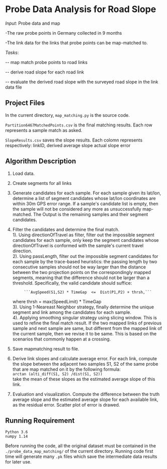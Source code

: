 # Probe Data Analysis for Road Slope

*Input*: Probe data and map

 -The raw probe points in Germany collected in 9 months

 -The link data for the links that probe points can be map-matched to.

*Tasks*:
 
 -- map match probe points to road links

 -- derive road slope for each road link
  
 -- evaluate the derived road slope with the surveyed road slope in the link data file

## Project Files
In the current directory,	`map_matching.py` is the source code.	

`Partition6467MatchedPoints.csv` is the final matching results. Each row represents a sample match as asked.

`SlopeResults.csv` saves the slope results. Each colomn represents respectively:
   linkID,
   derived average slope
   actual slope
   error


## Algorithm Description

1. Load data.  
2. Create segments for all links  
3. Generate candidates for each sample. For each sample given its lat/lon, determine a list of segment candidates whose lat/lon coordinates are within 30m GPS error range. If a sample's candidate list is empty, then the sample will not be considered any more as unsuccessfully map-matched. The Output is the remaining samples and their segment candidates.  
4. Filter the candidates and determine the final match.  
	1). Using directionOfTravel as filter,  filter out the impossible segment candidates for each sample, 
    only keep the segment candidates whose directionOfTravel is conformed with the sample's current travel direction.  
	2). Using passLength, filter out the impossible segment candidates for each sample by the trace-based heuristics: 
    the passing length by two consecutive samples should not be way larger than the distance between the two projection points on the correspondingly mapped segments, 
    meaning that the difference should not be larger than a threshold. Specifically, the valid candidate should suffice:
                    
		    ```AvgSpeed(S1,S2) * TimeGap  <=  Dist(P1,P2) + thrsh,```  
    where thrsh = max(SpeedLimit) * TimeGap  
	3). Using 1-Neareast Neighbor strategy, finally determine the unique segment and link among the candidates for each sample.  
	4). Applying smoothing singular strategy using slicing window. This is used to refine the final match result. If the two mapped links of previous sample and next sample are same, but different from the mapped link of the current sample, then we revise it to be same. This is based on the scenarios that commonly happen at a crossing.  

5. Save mapmatching result to file.  
6. Derive link slopes and calculate average error. For each link, compute the slope between the adjacent two samples S1, S2 of the same probe that are map matched on it by the following formula:  
				```arctan (alti_diff(S1, S2) /dist(S1, S2))```  
	take the mean of these slopes as the estimated average slope of this link.  
7. Evaluation and visualization. Compute the difference between the truth average slope and the estimated average slope for each available link, as the residual error. Scatter plot of error is drawed.  


## Running Requirement  
    Python 3.6
    numpy 1.14

Before running the code, all the original dataset must be contained in the `./probe_data_map_matching/` of the current directory. Running code first time will generate many `.pk` files which save the intermediate data results for later use.












